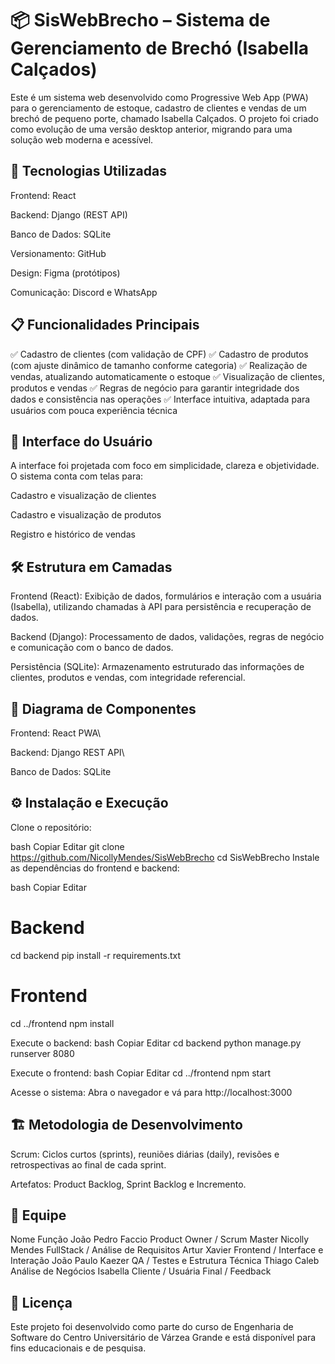 # 📦 SisWebBrecho – Sistema de Gerenciamento de Brechó (Isabella Calçados)
Este é um sistema web desenvolvido como Progressive Web App (PWA) para o gerenciamento de estoque, cadastro de clientes e vendas de um brechó de pequeno porte, chamado Isabella Calçados. O projeto foi criado como evolução de uma versão desktop anterior, migrando para uma solução web moderna e acessível.

## 🚀 Tecnologias Utilizadas
Frontend: React

Backend: Django (REST API)

Banco de Dados: SQLite

Versionamento: GitHub

Design: Figma (protótipos)

Comunicação: Discord e WhatsApp

## 📋 Funcionalidades Principais
✅ Cadastro de clientes (com validação de CPF)
✅ Cadastro de produtos (com ajuste dinâmico de tamanho conforme categoria)
✅ Realização de vendas, atualizando automaticamente o estoque
✅ Visualização de clientes, produtos e vendas
✅ Regras de negócio para garantir integridade dos dados e consistência nas operações
✅ Interface intuitiva, adaptada para usuários com pouca experiência técnica

## 🎨 Interface do Usuário
A interface foi projetada com foco em simplicidade, clareza e objetividade. O sistema conta com telas para:

Cadastro e visualização de clientes

Cadastro e visualização de produtos

Registro e histórico de vendas

## 🛠️ Estrutura em Camadas
Frontend (React):
Exibição de dados, formulários e interação com a usuária (Isabella), utilizando chamadas à API para persistência e recuperação de dados.

Backend (Django):
Processamento de dados, validações, regras de negócio e comunicação com o banco de dados.

Persistência (SQLite):
Armazenamento estruturado das informações de clientes, produtos e vendas, com integridade referencial.

## 🧩 Diagrama de Componentes
Frontend: React PWA\

Backend: Django REST API\

Banco de Dados: SQLite

## ⚙️ Instalação e Execução
Clone o repositório:

bash
Copiar
Editar
git clone <https://github.com/NicollyMendes/SisWebBrecho>
cd SisWebBrecho
Instale as dependências do frontend e backend:

bash
Copiar
Editar
# Backend
cd backend
pip install -r requirements.txt

# Frontend
cd ../frontend
npm install

Execute o backend:
bash
Copiar
Editar
cd backend
python manage.py runserver 8080

Execute o frontend:
bash
Copiar
Editar
cd ../frontend
npm start

Acesse o sistema:
Abra o navegador e vá para http://localhost:3000

## 🏗️ Metodologia de Desenvolvimento
Scrum: Ciclos curtos (sprints), reuniões diárias (daily), revisões e retrospectivas ao final de cada sprint.

Artefatos: Product Backlog, Sprint Backlog e Incremento.

## 🤝 Equipe
Nome	Função
João Pedro Faccio	Product Owner / Scrum Master
Nicolly Mendes	FullStack / Análise de Requisitos
Artur Xavier	Frontend / Interface e Interação
João Paulo Kaezer	QA / Testes e Estrutura Técnica
Thiago Caleb	Análise de Negócios
Isabella	Cliente / Usuária Final / Feedback

## 📃 Licença
Este projeto foi desenvolvido como parte do curso de Engenharia de Software do Centro Universitário de Várzea Grande e está disponível para fins educacionais e de pesquisa.
